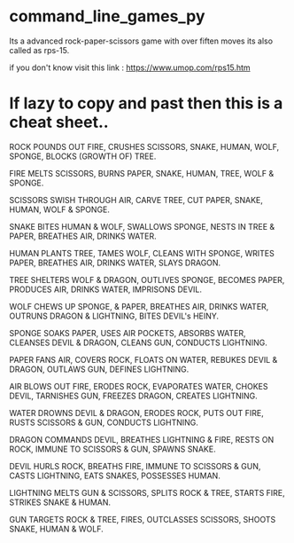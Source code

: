 # command_line_games_py
Its a advanced rock-paper-scissors game with over fiften moves its also called as rps-15.

if you don't know visit this link : https://www.umop.com/rps15.htm

# If lazy to copy and past then this is a cheat sheet..

ROCK POUNDS OUT FIRE, CRUSHES SCISSORS, SNAKE, HUMAN, WOLF, SPONGE, BLOCKS (GROWTH OF) TREE.

FIRE MELTS SCISSORS, BURNS PAPER, SNAKE, HUMAN, TREE, WOLF & SPONGE.

SCISSORS SWISH THROUGH AIR, CARVE TREE, CUT PAPER, SNAKE, HUMAN, WOLF & SPONGE.

SNAKE BITES HUMAN & WOLF, SWALLOWS SPONGE, NESTS IN TREE & PAPER, BREATHES AIR, DRINKS WATER.

HUMAN PLANTS TREE, TAMES WOLF, CLEANS WITH SPONGE, WRITES PAPER, BREATHES AIR, DRINKS WATER, SLAYS DRAGON.

TREE SHELTERS WOLF & DRAGON, OUTLIVES SPONGE, BECOMES PAPER, PRODUCES AIR, DRINKS WATER, IMPRISONS DEVIL.

WOLF CHEWS UP SPONGE, & PAPER, BREATHES AIR, DRINKS WATER, OUTRUNS DRAGON & LIGHTNING, BITES DEVIL's HEINY.

SPONGE SOAKS PAPER, USES AIR POCKETS, ABSORBS WATER, CLEANSES DEVIL & DRAGON, CLEANS GUN, CONDUCTS LIGHTNING.

PAPER FANS AIR, COVERS ROCK, FLOATS ON WATER, REBUKES DEVIL & DRAGON, OUTLAWS GUN, DEFINES LIGHTNING.

AIR BLOWS OUT FIRE, ERODES ROCK, EVAPORATES WATER, CHOKES DEVIL, TARNISHES GUN, FREEZES DRAGON, CREATES LIGHTNING.

WATER DROWNS DEVIL & DRAGON, ERODES ROCK, PUTS OUT FIRE, RUSTS SCISSORS & GUN, CONDUCTS LIGHTNING.

DRAGON COMMANDS DEVIL, BREATHES LIGHTNING & FIRE, RESTS ON ROCK, IMMUNE TO SCISSORS & GUN, SPAWNS SNAKE.

DEVIL HURLS ROCK, BREATHS FIRE, IMMUNE TO SCISSORS & GUN, CASTS LIGHTNING, EATS SNAKES, POSSESSES HUMAN.

LIGHTNING MELTS GUN & SCISSORS, SPLITS ROCK & TREE, STARTS FIRE, STRIKES SNAKE & HUMAN.

GUN TARGETS ROCK & TREE, FIRES, OUTCLASSES SCISSORS, SHOOTS SNAKE, HUMAN & WOLF.



